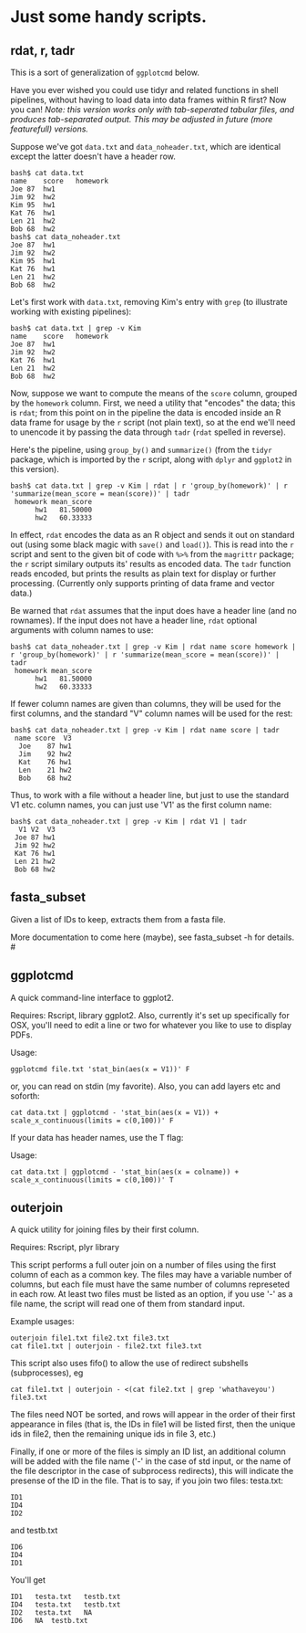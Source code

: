 Just some handy scripts.
=========================

rdat, r, tadr
---------------

This is a sort of generalization of `ggplotcmd` below. 

Have you ever wished you could use tidyr and related functions in shell pipelines, without having to load data into data frames within R first? Now you can! *Note: this version works only with tab-seperated tabular files, and produces tab-separated output. This may be adjusted in future (more featurefull) versions.*

Suppose we've got `data.txt` and `data_noheader.txt`, which are identical except the latter doesn't have a header row.

```
bash$ cat data.txt
name	score	homework
Joe	87	hw1
Jim	92	hw2
Kim	95	hw1
Kat	76	hw1
Len	21	hw2
Bob	68	hw2
bash$ cat data_noheader.txt
Joe	87	hw1
Jim	92	hw2
Kim	95	hw1
Kat	76	hw1
Len	21	hw2
Bob	68	hw2
```

Let's first work with `data.txt`, removing Kim's entry with `grep` (to illustrate working with existing pipelines):

```
bash$ cat data.txt | grep -v Kim
name	score	homework
Joe	87	hw1
Jim	92	hw2
Kat	76	hw1
Len	21	hw2
Bob	68	hw2
```

Now, suppose we want to compute the means of the `score` column, grouped by the `homework` column. First, we need a utility that "encodes" the data; this is `rdat`; from this point on in the pipeline the data is encoded inside an R data frame for usage by the `r` script (not plain text), so at the end we'll need to unencode it by passing the data through `tadr` (`rdat` spelled in reverse). 

Here's the pipeline, using `group_by()` and `summarize()` (from the `tidyr` package, which is imported by the `r` script, along with `dplyr` and `ggplot2` in this version).

```
bash$ cat data.txt | grep -v Kim | rdat | r 'group_by(homework)' | r 'summarize(mean_score = mean(score))' | tadr
 homework mean_score
      hw1   81.50000
      hw2   60.33333
```

In effect, `rdat` encodes the data as an R object and sends it out on standard out (using some black magic with `save()` and `load()`).
This is read into the `r` script and sent to the given bit of code with `%>%` from the `magrittr` package; the `r` script similary outputs its' results as encoded data. The `tadr` function reads encoded, but prints the results as plain text for display or further processing. (Currently only supports printing of data frame and vector data.) 

Be warned that `rdat` assumes that the input does have a header line (and no rownames). If the input does not have a header line,
`rdat` optional arguments with column names to use:

```
bash$ cat data_noheader.txt | grep -v Kim | rdat name score homework | r 'group_by(homework)' | r 'summarize(mean_score = mean(score))' | tadr
 homework mean_score
      hw1   81.50000
      hw2   60.33333
```

If fewer column names are given than columns, they will be used for the first columns, and the standard "V" column names will be used for the rest:

```
bash$ cat data_noheader.txt | grep -v Kim | rdat name score | tadr
 name score  V3
  Joe    87 hw1
  Jim    92 hw2
  Kat    76 hw1
  Len    21 hw2
  Bob    68 hw2
```

Thus, to work with a file without a header line, but just to use the standard V1 etc. column names, you can just use 'V1' as the first column name:

```
bash$ cat data_noheader.txt | grep -v Kim | rdat V1 | tadr
  V1 V2  V3
 Joe 87 hw1
 Jim 92 hw2
 Kat 76 hw1
 Len 21 hw2
 Bob 68 hw2
 ```

fasta_subset
-------------

Given a list of IDs to keep, extracts them from a fasta file.

More documentation to come here (maybe), see fasta_subset -h for details. #



ggplotcmd
---------

A quick command-line interface to ggplot2.

Requires: Rscript, library ggplot2. Also, currently it's set up specifically for OSX, you'll need to edit
a line or two for whatever you like to use to display PDFs.


Usage:
```
ggplotcmd file.txt 'stat_bin(aes(x = V1))' F
```
or, you can read on stdin (my favorite). Also, you can add layers etc and soforth:
```
cat data.txt | ggplotcmd - 'stat_bin(aes(x = V1)) + scale_x_continuous(limits = c(0,100))' F
```

If your data has header names, use the T flag:

Usage:
```
cat data.txt | ggplotcmd - 'stat_bin(aes(x = colname)) + scale_x_continuous(limits = c(0,100))' T
```

outerjoin
----------

A quick utility for joining files by their first column.

Requires: Rscript, plyr library

This script performs a full outer join on a number of files using the first column of each as a common key.
The files may have a variable number of columns, but each file must have the same number of columns represeted in each row.
At least two files must be listed as an option, if you use '-' as a file name, the script will read one of them from standard input.

Example usages:

```
outerjoin file1.txt file2.txt file3.txt
cat file1.txt | outerjoin - file2.txt file3.txt
```

This script also uses fifo() to allow the use of redirect subshells (subprocesses), eg
```
cat file1.txt | outerjoin - <(cat file2.txt | grep 'whathaveyou') file3.txt
```

The files need NOT be sorted, and rows will appear in the order of their first appearance in files
(that is, the IDs in file1 will be listed first, then the unique ids in file2, then the remaining unique ids in file 3, etc.)

Finally, if one or more of the files is simply an ID list, an additional column will be added with the file name ('-' in the
case of std input, or the name of the file descriptor in the case of subprocess redirects), this will indicate the presense of the ID in the file.
That is to say, if you join two files:
testa.txt:

```
ID1
ID4
ID2
```

and testb.txt
```
ID6
ID4
ID1
```
You'll get
```
ID1   testa.txt   testb.txt
ID4   testa.txt   testb.txt
ID2   testa.txt   NA
ID6   NA  testb.txt
```
